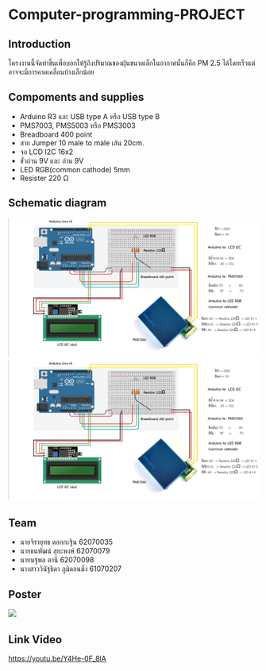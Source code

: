 # Computer-programming-PROJECT

## Introduction ##
  โครงงานนี้จัดทำขึ้นเพื่อบอกให้รู้ถึงปริมาณของฝุ่นขนาดเล็กในอากาศนั้นก็คือ PM 2.5 ได้โดยเร็วแต่อาจจะมีการคาดเคลื่อนบ้างเล็กน้อย
  
## Compoments and supplies ##
  * Arduino R3 และ USB type A หรือ USB type B
  * PMS7003, PMS5003 หรือ PMS3003
  * Breadboard 400 point
  * สาย Jumper 10 male to male เส้น 20cm.
  * จอ LCD I2C 16x2
  * ขั่วถ่าน 9V และ ถ่าน 9V
  * LED RGB(common cathode) 5mm
  * Resister 220 Ω
## Schematic diagram ##
![Image description](howtoconnect.png)
![](howtoconnect.png)
## Team ##
  * นายจิรายุทธ ดอกกะฐิน 62070035
  * นายธนพัฒน์ สุยะพงษ์ 62070079
  * นายนฐพล ตานี 62070098
  * นางสาววินัฐธิดา ภูมิดอนมิ่ง 61070207
## Poster ##
![](poster-1.jpg)

## Link Video ##
https://youtu.be/Y4He-0F_8lA
